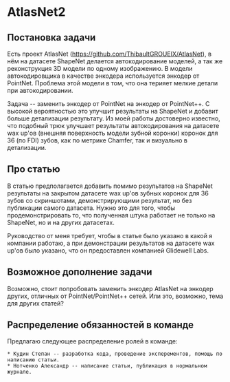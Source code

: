 # AtlasNet2

## Постановка задачи

Есть проект AtlasNet (https://github.com/ThibaultGROUEIX/AtlasNet), в нём на датасете ShapeNet делается автокодирование
моделей, а так же реконструкция 3D модели по одному изображению. В модели автокодировщика в качестве энкодера 
используется энкодер от PointNet. Проблема этой модели в том, что она терияет мелкие детали при автокодировании.

Задача -- заменить энкодер от PointNet на энкодер от PointNet++. С высокой вероятностью это улучшит результаты на 
ShapeNet и добавит больше детализации результату. Из моей работы достоверно известно, что подобный трюк улучшает 
результаты автокодирования на датасете wax up'ов (внешняя поверхность модели зубной коронки) коронок для 36 (по FDI) 
зубов, как по метрике Chamfer, так и визуально в детализации.


## Про статью

В статью предполагается добавить помимо результатов на ShapeNet результаты на закрытом датасете wax up'ов зубных коронок
для 36 зубов со скриншотами, демонстрирующими результат, но без публикации самого датасета. Нужно это для того, чтобы 
продемонстрировать то, что полученная штука работает не только на ShapeNet, но и на других датасетах.

Руководство от меня требует, чтобы в статье было указано в какой я компании работаю, а при демонстрации результатов на 
датасете wax up'ов было указано, что он предоставлен компанией Glidewell Labs.


## Возможное дополнение задачи

Возможно, стоит попробовать заменить энкодер AtlasNet на энкодер других, отличных от PointNet/PointNet++ сетей. Или это,
возможно, тема для других статей?


## Распределение обязанностей в команде

Предлагаю следующее распределение ролей в команде:

    * Кудин Степан -- разработка кода, проведение эксперементов, помощь по написанию статьи.
    * Нотченко Александр -- написание статьи, публикация в нормальном журнале.
